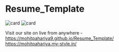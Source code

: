 # Resume_Template

![card](https://github.com/MohitPahariya9/Resume_Template/assets/130257334/269ccba3-140e-4198-99ef-8e8a4851e732)
![card](https://github.com/MohitPahariya9/Dance_website/assets/130257334/5cdca67f-822a-485a-8116-7206d85de7f6)


 Visit our site on live from anywhere -
 https://mohitpahariya9.github.io/Resume_Template/ <br>
 https://mohitpahariya.my-style.in/
